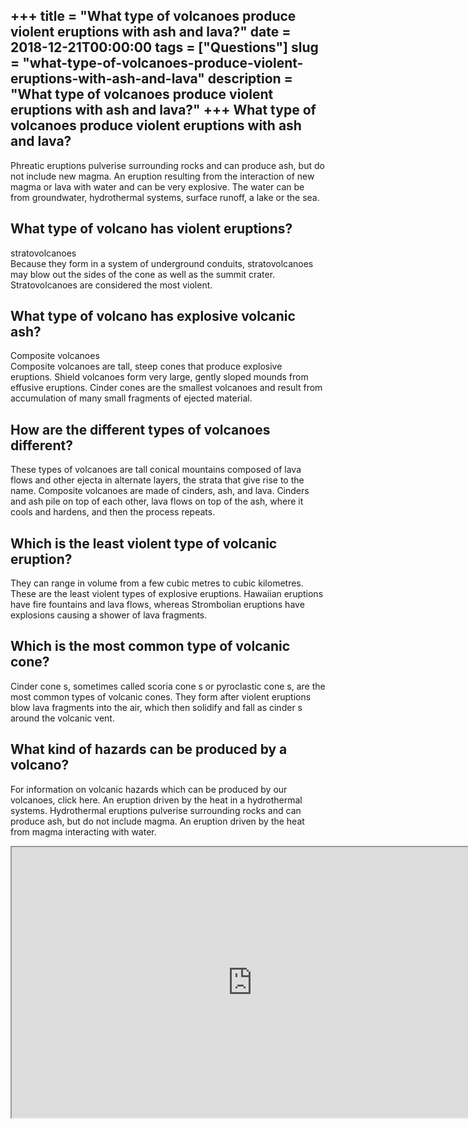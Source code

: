 +++
title = "What type of volcanoes produce violent eruptions with ash and lava?"
date = 2018-12-21T00:00:00
tags = ["Questions"]
slug = "what-type-of-volcanoes-produce-violent-eruptions-with-ash-and-lava"
description = "What type of volcanoes produce violent eruptions with ash and lava?"
+++
What type of volcanoes produce violent eruptions with ash and lava?
-------------------------------------------------------------------

Phreatic eruptions pulverise surrounding rocks and can produce ash, but do not include new magma. An eruption resulting from the interaction of new magma or lava with water and can be very explosive. The water can be from groundwater, hydrothermal systems, surface runoff, a lake or the sea.

What type of volcano has violent eruptions?
-------------------------------------------

stratovolcanoes  
Because they form in a system of underground conduits, stratovolcanoes may blow out the sides of the cone as well as the summit crater. Stratovolcanoes are considered the most violent.

What type of volcano has explosive volcanic ash?
------------------------------------------------

Composite volcanoes  
Composite volcanoes are tall, steep cones that produce explosive eruptions. Shield volcanoes form very large, gently sloped mounds from effusive eruptions. Cinder cones are the smallest volcanoes and result from accumulation of many small fragments of ejected material.

How are the different types of volcanoes different?
---------------------------------------------------

These types of volcanoes are tall conical mountains composed of lava flows and other ejecta in alternate layers, the strata that give rise to the name. Composite volcanoes are made of cinders, ash, and lava. Cinders and ash pile on top of each other, lava flows on top of the ash, where it cools and hardens, and then the process repeats.

Which is the least violent type of volcanic eruption?
-----------------------------------------------------

They can range in volume from a few cubic metres to cubic kilometres. These are the least violent types of explosive eruptions. Hawaiian eruptions have fire fountains and lava flows, whereas Strombolian eruptions have explosions causing a shower of lava fragments.

Which is the most common type of volcanic cone?
-----------------------------------------------

Cinder cone s, sometimes called scoria cone s or pyroclastic cone s, are the most common types of volcanic cones. They form after violent eruptions blow lava fragments into the air, which then solidify and fall as cinder s around the volcanic vent.

What kind of hazards can be produced by a volcano?
--------------------------------------------------

For information on volcanic hazards which can be produced by our volcanoes, click here. An eruption driven by the heat in a hydrothermal systems. Hydrothermal eruptions pulverise surrounding rocks and can produce ash, but do not include magma. An eruption driven by the heat from magma interacting with water.

<iframe allow="accelerometer; autoplay; clipboard-write; encrypted-media; gyroscope; picture-in-picture" allowfullscreen="" class="__youtube_prefs__  epyt-is-override  no-lazyload" data-no-lazy="1" data-origheight="433" data-origwidth="770" data-skipgform_ajax_framebjll="" height="433" id="_ytid_13273" loading="lazy" src="https://www.youtube.com/embed/iQ9iz1nM8IM?enablejsapi=1&autoplay=0&cc_load_policy=0&cc_lang_pref=&iv_load_policy=1&loop=0&modestbranding=0&rel=1&fs=1&playsinline=0&autohide=2&theme=dark&color=red&controls=1&" title="YouTube player" width="770"></iframe>